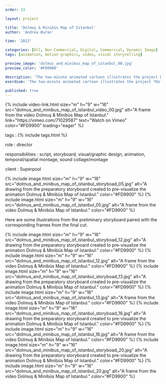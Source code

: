 ```yaml
---
order: 33

layout: project

title: 'Dolmuş & Minibüs Map of Istanbul'
author: 'Andrea Buran'

time: '2013'

categories: [All, Non-Commercial, Digital, Commercial, Dynamic Image]
tags: [animation, motion graphics, video, visual storytelling]

preview_image: 'dolmus_and_minibus_map_of_istanbul_00.jpg'
preview_color: '#FD9900'

description: 'The two-minute animated cartoon illustrates the project Dolmuş & Minibüs Map of Istanbul to promote the related crowdfunding campaign.'
exordium: 'The two-minute animated cartoon illustrates the project *Dolmuş & Minibüs Map of Istanbul* to promote the related crowdfunding campaign.'

published: true
---
```


<div class="figures">
    {% include video-link.html
        size="m"
        h="9" w="16"
        src="dolmus_and_minibus_map_of_istanbul_video_00.jpg"
        alt="A frame from the video Dolmuş & Minibüs Map of Istanbul."
        link="https://vimeo.com/71029587"
        text="Watch on Vimeo"
        color="#FD9900"
        loading="eager"
    %}
</div>

tags
: {% include tags.html %}

role
: director

responsibilities
: script, storyboard, visual/graphic design, animation, temporal/spatial montage, sound collage/montage

client
: Superpool

<div class="figures">
    {% include image.html
        size="m"
        h="9" w="16"
        src="dolmus_and_minibus_map_of_istanbul_storyboad_05.jpg"
        alt="A drawing from the preparatory storyboard created to pre-visualize the animation Dolmuş & Minibüs Map of Istanbul."
        color="#FD9900"
    %}
    {% include image.html
        size="m"
        h="9" w="16"
        src="dolmus_and_minibus_map_of_istanbul_05.jpg"
        alt="A frame from the video Dolmuş & Minibüs Map of Istanbul."
        color="#FD9900"
    %}
</div>

Here are some illustrations from the preliminary storyboard paired with the corresponding frames from the final cut.

<div class="figures">
    {% include image.html
        size="m"
        h="9" w="16"
        src="dolmus_and_minibus_map_of_istanbul_storyboad_12.jpg"
        alt="A drawing from the preparatory storyboard created to pre-visualize the animation Dolmuş & Minibüs Map of Istanbul."
        color="#FD9900"
    %}
    {% include image.html
        size="m"
        h="9" w="16"
        src="dolmus_and_minibus_map_of_istanbul_12.jpg"
        alt="A frame from the video Dolmuş & Minibüs Map of Istanbul."
        color="#FD9900"
    %}
    {% include image.html
        size="m"
        h="9" w="16"
        src="dolmus_and_minibus_map_of_istanbul_storyboad_13.jpg"
        alt="A drawing from the preparatory storyboard created to pre-visualize the animation Dolmuş & Minibüs Map of Istanbul."
        color="#FD9900"
    %}
    {% include image.html
        size="m"
        h="9" w="16"
        src="dolmus_and_minibus_map_of_istanbul_13.jpg"
        alt="A frame from the video Dolmuş & Minibüs Map of Istanbul."
        color="#FD9900"
    %}
    {% include image.html
        size="m"
        h="9" w="16"
        src="dolmus_and_minibus_map_of_istanbul_storyboad_16.jpg"
        alt="A drawing from the preparatory storyboard created to pre-visualize the animation Dolmuş & Minibüs Map of Istanbul."
        color="#FD9900"
    %}
    {% include image.html
        size="m"
        h="9" w="16"
        src="dolmus_and_minibus_map_of_istanbul_16.jpg"
        alt="A frame from the video Dolmuş & Minibüs Map of Istanbul."
        color="#FD9900"
    %}
    {% include image.html
        size="m"
        h="9" w="16"
        src="dolmus_and_minibus_map_of_istanbul_storyboad_20.jpg"
        alt="A drawing from the preparatory storyboard created to pre-visualize the animation Dolmuş & Minibüs Map of Istanbul."
        color="#FD9900"
    %}
    {% include image.html
        size="m"
        h="9" w="16"
        src="dolmus_and_minibus_map_of_istanbul_20.jpg"
        alt="A frame from the video Dolmuş & Minibüs Map of Istanbul."
        color="#FD9900"
    %}
</div>

